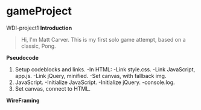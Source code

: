 # gameProject
WDI-project1
**Introduction**
>Hi, I'm Matt Carver.  This is my first solo game attempt, based on a classic, Pong.


**Pseudocode**
1. Setup codeblocks and links.
  -In HTML:
      -Link style.css.
      -Link JavaScript, app.js.
      -Link jQuery, minified.
      -Set canvas, with fallback img.
2. JavaScript.
  -Initialize JavaScript.
  -Initialize jQuery.
      -console.log.
3. Set canvas, connect to HTML.









**WireFraming**
